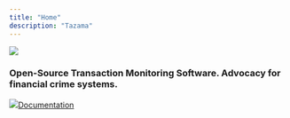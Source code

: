 ```yaml
---
title: "Home"
description: "Tazama"
---
```


![](/tazama-core-components.png)

### Open-Source Transaction Monitoring Software. Advocacy for financial crime systems.
![](/document2.png)[Documentation](https://github.com/frmscoe/docs/tree/main)
